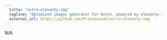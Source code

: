 ```yaml
---
  title: "astro-eleventy-img"
  tagline: "Optimized images generator for Astro, powered by eleventy-img"
  external_url: https://github.com/Princesseuh/astro-eleventy-img
---
```


N/A
